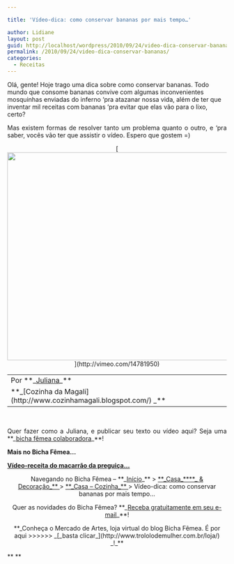 ```yaml
---

title: 'Vídeo-dica: como conservar bananas por mais tempo…'

author: Lidiane
layout: post
guid: http://localhost/wordpress/2010/09/24/video-dica-conservar-bananas/
permalink: /2010/09/24/video-dica-conservar-bananas/
categories:
  - Receitas
---
```

Olá, gente! Hoje trago uma dica sobre como conservar bananas. Todo mundo que consome bananas convive com algumas inconvenientes mosquinhas enviadas do inferno ‘pra atazanar nossa vida, além de ter que inventar mil receitas com bananas ‘pra evitar que elas vão para o lixo, certo?

<p style="text-align: justify;">
  Mas existem formas de resolver tanto um problema quanto o outro, e ‘pra saber, vocês vão ter que assistir o vídeo. Espero que gostem =)
</p>

<!--more-->

<p style="text-align: center;">
  [<img class="alignnone size-full wp-image-5227" title="vídeo-dica sobre conservação de bananas" src="http://www.trololodemulher.com.br/blog/wp-content/uploads/2010/09/video-dica-sobre-conservacao-de-bananas.jpg" alt="" width="638" height="477" />](http://vimeo.com/14781950) 
</p>

<table border="0" cellspacing="0" cellpadding="0" width="600">
  <tr>
    <td width="600" valign="top">
      Por **_<a href="http://www.trololodemulher.com.br/category/bicha-femea-colaboradora/juliana/" target="_self">Juliana</a>_**
    </td>
  </tr>
  
  <tr>
    <td width="600" valign="top">
      **_[Cozinha da Magali](http://www.cozinhamagali.blogspot.com/) _**
    </td>
  </tr>
</table>

<p style="text-align: justify;">
   
</p>

<p style="text-align: justify;">
  Quer fazer como a Juliana, e publicar seu texto ou vídeo aqui? Seja uma **_<a href="http://www.trololodemulher.com.br/colabore/" target="_self">bicha fêmea colaboradora</a>_**!
</p>

**Mais no Bicha Fêmea…**

**<a href="http://www.trololodemulher.com.br/2010/09/15/video-receita-macarrao/" target="_self">Vídeo-receita do macarrão da preguiça&#8230;</a>**

<p style="text-align: center;">
  Navegando no Bicha Fêmea – **_<a href="http://www.trololodemulher.com.br/">Início</a>_** > <a href="http://www.trololodemulher.com.br/casaedecoracao/" target="_self">**_Casa_****_ & Decoração_** </a>> <a href="http://www.trololodemulher.com.br/category/casa-cozinha/" target="_self">**_Casa – Cozinha_** </a>> Vídeo-dica: como conservar bananas por mais tempo…
</p>

<p style="text-align: center;">
  Quer as novidades do Bicha Fêmea? **_<a href="http://feedburner.google.com/fb/a/mailverify?uri=blogbichafemea&loc=pt_BR">Receba gratuitamente em seu e-mail</a>_**!
</p>

<p style="text-align: center;">
  **_Conheça o Mercado de Artes, loja virtual do blog Bicha Fêmea. É por aqui >>>>>> _[_basta clicar_](http://www.trololodemulher.com.br/loja/) _!_**
</p>

** **